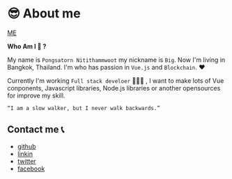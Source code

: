 #  😎 About me

[ME](https://biigpongsatorn.github.io/)

**Who Am I 🤔 ?**

My name is `Pongsatorn Nitithammwoot` my nickname is `Big`. Now I'm living in Bangkok, Thailand. I'm who has passion in `Vue.js` and `Blockchain`. ❤️

Currently I'm working `Full stack develoer` 👨🏻‍💻 , I want to make lots of Vue conponents, Javascript libraries, Node.js libraries or another opensources for improve my skill.

```
“I am a slow walker, but I never walk backwards.”
```

## Contact me 📞

- [github](https://github.com/biigpongsatorn)
- [linkin](https://www.linkedin.com/in/pongsatorn-nitithammawoot-50b719152/)
- [twitter](https://twitter.com/BiiG_Pongsatorn)
- [facebook](https://www.facebook.com/biig.nttmw)
